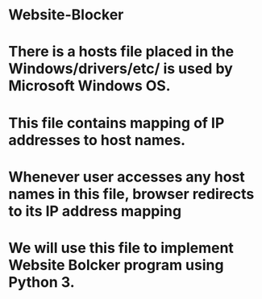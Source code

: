 # Website-Blocker
# There is a hosts file placed in the Windows/drivers/etc/ is used by Microsoft Windows OS.
# This file contains mapping of IP addresses to host names.
# Whenever user accesses any host names in this file, browser redirects to its  IP address mapping
# We will use this file to implement Website Bolcker program using Python 3.
